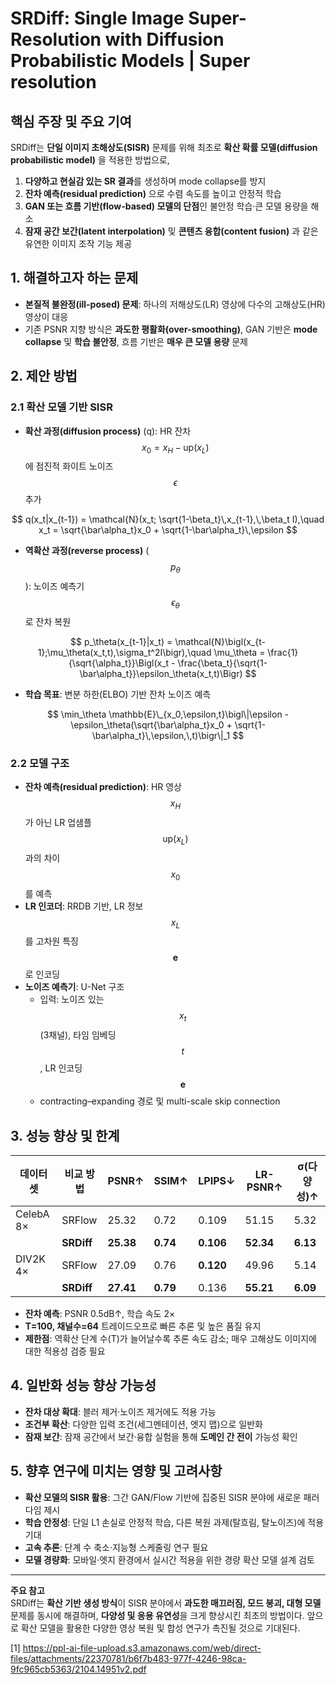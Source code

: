# SRDiff: Single Image Super-Resolution with Diffusion Probabilistic Models | Super resolution

## 핵심 주장 및 주요 기여 
SRDiff는 **단일 이미지 초해상도(SISR)** 문제를 위해 최초로 **확산 확률 모델(diffusion probabilistic model)** 을 적용한 방법으로,  
1. **다양하고 현실감 있는 SR 결과**를 생성하며 mode collapse를 방지  
2. **잔차 예측(residual prediction)** 으로 수렴 속도를 높이고 안정적 학습  
3. **GAN 또는 흐름 기반(flow-based) 모델의 단점**인 불안정 학습·큰 모델 용량을 해소  
4. **잠재 공간 보간(latent interpolation)** 및 **콘텐츠 융합(content fusion)** 과 같은 유연한 이미지 조작 기능 제공  

## 1. 해결하고자 하는 문제
- **본질적 불완정(ill-posed) 문제**: 하나의 저해상도(LR) 영상에 다수의 고해상도(HR) 영상이 대응  
- 기존 PSNR 지향 방식은 **과도한 평활화(over-smoothing)**, GAN 기반은 **mode collapse** 및 **학습 불안정**, 흐름 기반은 **매우 큰 모델 용량** 문제

## 2. 제안 방법
### 2.1 확산 모델 기반 SISR
- **확산 과정(diffusion process)** (q): HR 잔차 $$x_0 = x_H - \mathrm{up}(x_L)$$에 점진적 화이트 노이즈 $$\epsilon$$ 추가  

$$
    q(x_t|x_{t-1}) = \mathcal{N}(x_t; \sqrt{1-\beta_t}\,x_{t-1},\,\beta_t I),\quad
    x_t = \sqrt{\bar\alpha_t}x_0 + \sqrt{1-\bar\alpha_t}\,\epsilon
  $$
  
- **역확산 과정(reverse process)** ($$p_\theta$$): 노이즈 예측기 $$\epsilon_\theta$$로 잔차 복원  

$$
    p_\theta(x_{t-1}|x_t) = \mathcal{N}\bigl(x_{t-1};\mu_\theta(x_t,t),\sigma_t^2I\bigr),\quad
    \mu_\theta = \frac{1}{\sqrt{\alpha_t}}\Bigl(x_t - \frac{\beta_t}{\sqrt{1-\bar\alpha_t}}\epsilon_\theta(x_t,t)\Bigr)
  $$
  
- **학습 목표**: 변분 하한(ELBO) 기반 잔차 노이즈 예측  

$$
    \min_\theta \mathbb{E}\_{x_0,\epsilon,t}\bigl\|\epsilon - \epsilon_\theta(\sqrt{\bar\alpha_t}x_0 + \sqrt{1-\bar\alpha_t}\,\epsilon,\,t)\bigr\|_1
  $$

### 2.2 모델 구조
- **잔차 예측(residual prediction)**: HR 영상 $$x_H$$가 아닌 LR 업샘플 $$\mathrm{up}(x_L)$$과의 차이 $$x_0$$를 예측  
- **LR 인코더**: RRDB 기반, LR 정보 $$x_L$$를 고차원 특징 $$\mathbf{e}$$로 인코딩  
- **노이즈 예측기**: U-Net 구조
  - 입력: 노이즈 있는 $$x_t$$ (3채널), 타임 임베딩 $$t$$, LR 인코딩 $$\mathbf{e}$$  
  - contracting–expanding 경로 및 multi-scale skip connection  

## 3. 성능 향상 및 한계
| 데이터셋 | 비교 방법     | PSNR↑  | SSIM↑  | LPIPS↓ | LR-PSNR↑ | σ(다양성)↑ |
|----------|---------------|-------|-------|-------|----------|-----------|
| CelebA 8×| SRFlow        | 25.32 | 0.72  | 0.109 | 51.15    | 5.32      |
|          | **SRDiff**    | **25.38** | **0.74** | **0.106** | **52.34** | **6.13**   |
| DIV2K 4× | SRFlow        | 27.09 | 0.76  | **0.120** | 49.96    | 5.14      |
|          | **SRDiff**    | **27.41** | **0.79** | 0.136 | **55.21** | **6.09**   |

- **잔차 예측**: PSNR 0.5dB↑, 학습 속도 2×  
- **T=100, 채널수=64** 트레이드오프로 빠른 추론 및 높은 품질 유지  
- **제한점**: 역확산 단계 수(T)가 늘어날수록 추론 속도 감소; 매우 고해상도 이미지에 대한 적용성 검증 필요

## 4. 일반화 성능 향상 가능성
- **잔차 대상 확대**: 블러 제거·노이즈 제거에도 적용 가능  
- **조건부 확산**: 다양한 입력 조건(세그멘테이션, 엣지 맵)으로 일반화  
- **잠재 보간**: 잠재 공간에서 보간·융합 실험을 통해 **도메인 간 전이** 가능성 확인

## 5. 향후 연구에 미치는 영향 및 고려사항
- **확산 모델의 SISR 활용**: 그간 GAN/Flow 기반에 집중된 SISR 분야에 새로운 패러다임 제시  
- **학습 안정성**: 단일 L1 손실로 안정적 학습, 다른 복원 과제(탈흐림, 탈노이즈)에 적용 기대  
- **고속 추론**: 단계 수 축소·지능형 스케줄링 연구 필요  
- **모델 경량화**: 모바일·엣지 환경에서 실시간 적용을 위한 경량 확산 모델 설계 검토  

---  

**주요 참고**  
SRDiff는 **확산 기반 생성 방식**이 SISR 분야에서 **과도한 매끄러짐, 모드 붕괴, 대형 모델** 문제를 동시에 해결하며, **다양성 및 응용 유연성**을 크게 향상시킨 최초의 방법이다. 앞으로 확산 모델을 활용한 다양한 영상 복원 및 합성 연구가 촉진될 것으로 기대된다.

[1] https://ppl-ai-file-upload.s3.amazonaws.com/web/direct-files/attachments/22370781/b6f7b483-977f-4246-98ca-9fc965cb5363/2104.14951v2.pdf
